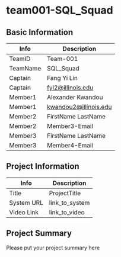 # team001-SQL_Squad

## Basic Information

|   Info      |        Description     |
| ----------- | ---------------------- |
| TeamID      |         Team-001       |
| TeamName    |        SQL_Squad       |
| Captain     |       Fang Yi Lin      |
| Captain     |    fyl2@illinois.edu   |
| Member1     |    Alexander Kwandou   |
| Member1     |  kwandou2@illinois.edu |
| Member2     |   FirstName LastName   |
| Member2     |      Member3-Email     |
| Member3     |   FirstName LastName   |
| Member3     |      Member4-Email     |

## Project Information

|   Info      |        Description     |
| ----------- | ---------------------- |
|  Title      |       ProjectTitle     |
| System URL  |      link_to_system    |
| Video Link  |      link_to_video     |

## Project Summary
Please put your project summary here

